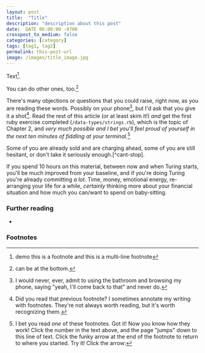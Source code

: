 ```yaml
---
layout: post
title:  "Title"
description: "description about this post"
date:  DATE 06:00:00 -0700
crosspost_to_medium: false
categories: [category]
tags: [tag1, tag2]
permalink: this-post-url
image: /images/title_image.jpg
---
```



Text[^fn1]. 

[^fn1]: demo this is a footnote
  and this is a multi-line footnote
  
You can do other ones, too.[^like-this]
<!--more-->


There's many objections or questions that you could raise, right now, as you are reading these words. Possibly on your phone[^i-would-never], but I'd ask that you give it a shot[^did-you-read-the-footnote]. Read the rest of this article (or at least skim it!) _and_ get the first ruby exercise completed (`/data-types/strings.rb`), which is the topic of Chapter 2, and _very much possible and I bet you'll feel proud of yourself in the next ten minutes of fiddling at your terminal._[^now-you-know]

[^i-would-never]: I would never, ever, admit to using the bathroom and browsing my phone, saying "yeah, I'll come back to that" and never do.
[^did-you-read-the-footnote]: Did you read that previous footnote? I sometimes annotate my writing with footnotes. They're not always worth reading, but it's worth recognizing them.
[^now-you-know]: I bet you read _one_ of these footnotes. Got it! Now you know how they work! Click the number in the text above, and the page "jumps" down to this line of text. Click the funky arrow at the end of the footnote to return to where you started. Try it! Click the arrow: 

Some of you are already sold and are charging ahead, some of you are still hesitant, or don't take it seriously enough.[^cant-stop]. 

If you spend 10 hours on this material, between now and when Turing starts, you'll be much improved from your baseline, and if you're doing Turing you're already committing _a lot_. Time, money, emotional energy, re-arranging your life for a while, _certainly_ thinking more about your financial situation and how much you can/want to spend on baby-sitting. 



### Further reading

- []()

### Footnotes 

[^fn1]: demo this is a footnote
  and this is a multi-line footnote

[^like-this]: can be at the bottom. 